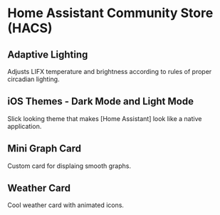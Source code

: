# Home Assistant Community Store (HACS)

## Adaptive Lighting
Adjusts LIFX temperature and brightness according to rules of proper circadian lighting.

## iOS Themes - Dark Mode and Light Mode
Slick looking theme that makes [Home Assistant] look like a native application.

## Mini Graph Card
Custom card for displaing smooth graphs.

## Weather Card
Cool weather card with animated icons.

